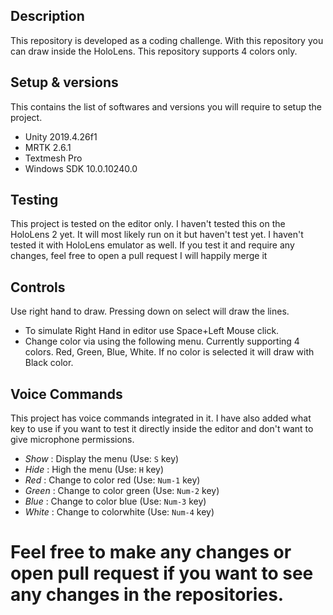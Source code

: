 ## Description
This repository is developed as a coding challenge. With this repository you can draw inside the HoloLens. This repository supports 4 colors only. 

## Setup & versions
This contains the list of softwares and versions you will require to setup the project. 
- Unity 2019.4.26f1
- MRTK 2.6.1
- Textmesh Pro
- Windows SDK 10.0.10240.0

## Testing
This project is tested on the editor only. I haven't tested this on the HoloLens 2 yet. It will most likely run on it but haven't test yet. I haven't tested it with HoloLens emulator as well. If you test it and require any changes, feel free to open a pull request I will happily merge it

## Controls
Use right hand to draw. Pressing down on select will draw the lines.
- To simulate Right Hand in editor use Space+Left Mouse click. 
- Change color via using the following menu. Currently supporting 4 colors. Red, Green, Blue, White. If no color is selected it will draw with Black color. 

## Voice Commands
This project has voice commands integrated in it. I have also added what key to use if you want to test it directly inside the editor and don't want to give microphone permissions.
- *Show* : Display the menu (Use: `S` key)
- *Hide* : High the menu (Use: `H` key)
- *Red* : Change to color red (Use: `Num-1` key)
- *Green* : Change to color green (Use: `Num-2` key)
- *Blue* : Change to color blue (Use: `Num-3` key)
- *White* : Change to colorwhite (Use: `Num-4` key)

# Feel free to make any changes or open pull request if you want to see any changes in the repositories. 

